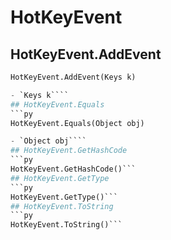 # HotKeyEvent

## HotKeyEvent.AddEvent
```py
HotKeyEvent.AddEvent(Keys k)

- `Keys k````
## HotKeyEvent.Equals
```py
HotKeyEvent.Equals(Object obj)

- `Object obj````
## HotKeyEvent.GetHashCode
```py
HotKeyEvent.GetHashCode()```
## HotKeyEvent.GetType
```py
HotKeyEvent.GetType()```
## HotKeyEvent.ToString
```py
HotKeyEvent.ToString()```